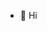 - 👋 Hi

<!---
GNosii/GNosii is a ✨ special ✨ repository because its `README.md` (this file) appears on your GitHub profile.
You can click the Preview link to take a look at your changes.
--->
